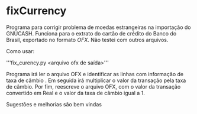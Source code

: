 # fixCurrency

Programa para corrigir problema de moedas estrangeiras na importação do GNUCASH.
Funciona para o extrato do cartão de crédito do Banco do Brasil, exportado no formato _OFX_.
Não testei com outros arquivos.

Como usar:

'''fix_curency.py <arquivo ofx de entrada> <arquivo ofx de saída>'''

Programa irá ler o arquivo OFX e identificar as linhas com informação de taxa de câmbio _<CURRATE>_. Em seguida irá multiplicar o valor da transação _<TRNAMT>_ pela taxa de câmbio. Por fim, reescreve o arquivo OFX, com o valor da transação convertido em Real e o valor da taxa de câmbio igual a 1.

Sugestões e melhorias são bem vindas
